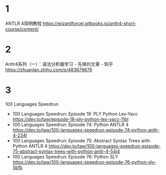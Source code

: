 
# 1

ANTLR 4简明教程 https://wizardforcel.gitbooks.io/antlr4-short-course/content/

# 2

Antlr4系列（一）：语法分析器学习 - 先锋的文章 - 知乎 https://zhuanlan.zhihu.com/p/483679676

# 3

100 Languages Speedrun
- 100 Languages Speedrun: Episode 18: PLY Python Lex-Yacc https://dev.to/taw/episode-18-ply-python-lex-yacc-11bl
- 100 Languages Speedrun: Episode 74: Python ANTLR 4 https://dev.to/taw/100-languages-speedrun-episode-74-python-antlr-4-234l
- 100 Languages Speedrun: Episode 75: Abstract Syntax Trees with Python ANTLR 4 https://dev.to/taw/100-languages-speedrun-episode-75-abstract-syntax-trees-with-python-antlr-4-54j4
- 100 Languages Speedrun: Episode 76: Python SLY https://dev.to/taw/100-languages-speedrun-episode-76-python-sly-5bfb
